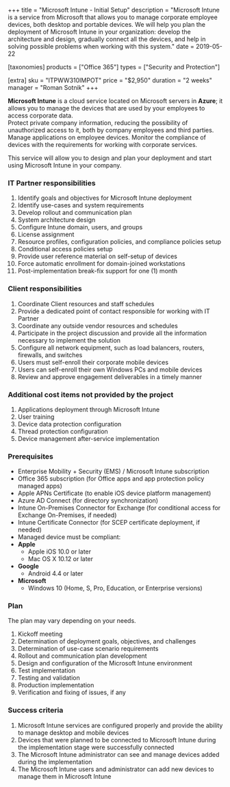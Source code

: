 +++
title = "Microsoft Intune - Initial Setup"
description = "Microsoft Intune is a service from Microsoft that allows you to manage corporate employee devices, both desktop and portable devices. We will help you plan the deployment of Microsoft Intune in your organization: develop the architecture and design, gradually connect all the devices, and help in solving possible problems when working with this system."
date = 2019-05-22

[taxonomies]
products = ["Office 365"]
types = ["Security and Protection"]

[extra]
sku = "ITPWW310IMPOT"
price = "$2,950"
duration = "2 weeks"
manager = "Roman Sotnik"
+++

**Microsoft Intune** is a cloud service located on Microsoft servers in
**Azure**; it allows you to manage the devices that are used by your
employees to access corporate data.\
Protect private company information, reducing the possibility of
unauthorized access to it, both by company employees and third parties.\
Manage applications on employee devices. Monitor the compliance of
devices with the requirements for working with corporate services.

This service will allow you to design and plan your deployment and start
using Microsoft Intune in your company.

### IT Partner responsibilities

1.  Identify goals and objectives for Microsoft Intune deployment
2.  Identify use-cases and system requirements
3.  Develop rollout and communication plan
4.  System architecture design
5.  Configure Intune domain, users, and groups
6.  License assignment
7.  Resource profiles, configuration policies, and compliance policies
    setup
8.  Conditional access policies setup
9.  Provide user reference material on self-setup of devices
10. Force automatic enrollment for domain-joined workstations
11. Post-implementation break-fix support for one (1) month

### Client responsibilities

1.  Coordinate Client resources and staff schedules
2.  Provide a dedicated point of contact responsible for working with IT
    Partner
3.  Coordinate any outside vendor resources and schedules
4.  Participate in the project discussion and provide all the
    information necessary to implement the solution
5.  Configure all network equipment, such as load balancers, routers,
    firewalls, and switches
6.  Users must self-enroll their corporate mobile devices
7.  Users can self-enroll their own Windows PCs and mobile devices
8.  Review and approve engagement deliverables in a timely manner

### Additional cost items not provided by the project

1.  Applications deployment through Microsoft Intune
2.  User training
3.  Device data protection configuration
4.  Thread protection configuration
5.  Device management after-service implementation

### Prerequisites

-   Enterprise Mobility + Security (EMS) / Microsoft Intune
    subscription
-   Office 365 subscription (for Office apps and app protection policy
    managed apps)
-   Apple APNs Certificate (to enable iOS device platform
    management)
-   Azure AD Connect (for directory synchronization)
-   Intune On-Premises Connector for Exchange (for conditional access
    for Exchange On-Premises, if needed)
-   Intune Certificate Connector (for SCEP certificate
    deployment, if needed)
-   Managed device must be compliant:
-   **Apple**
    -   Apple iOS 10.0 or later
    -   Mac OS X 10.12 or later
-   **Google**
    -   Android 4.4 or later
-   **Microsoft**
    -   Windows 10 (Home, S, Pro, Education, or Enterprise versions)

### Plan

The plan may vary depending on your needs.

1.  Kickoff meeting
2.  Determination of deployment goals, objectives, and challenges
3.  Determination of use-case scenario requirements
4.  Rollout and communication plan development
5.  Design and configuration of the Microsoft Intune environment
6.  Test implementation
7.  Testing and validation
8.  Production implementation
9.  Verification and fixing of issues, if any

### Success criteria

1. Microsoft Intune services are configured properly and provide the
ability to manage desktop and mobile devices
2. Devices that were planned to be connected to Microsoft Intune during
the implementation stage were successfully connected
3. The Microsoft Intune administrator can see and manage devices added
during the implementation
4. The Microsoft Intune users and administrator can add new devices to
manage them in Microsoft Intune
